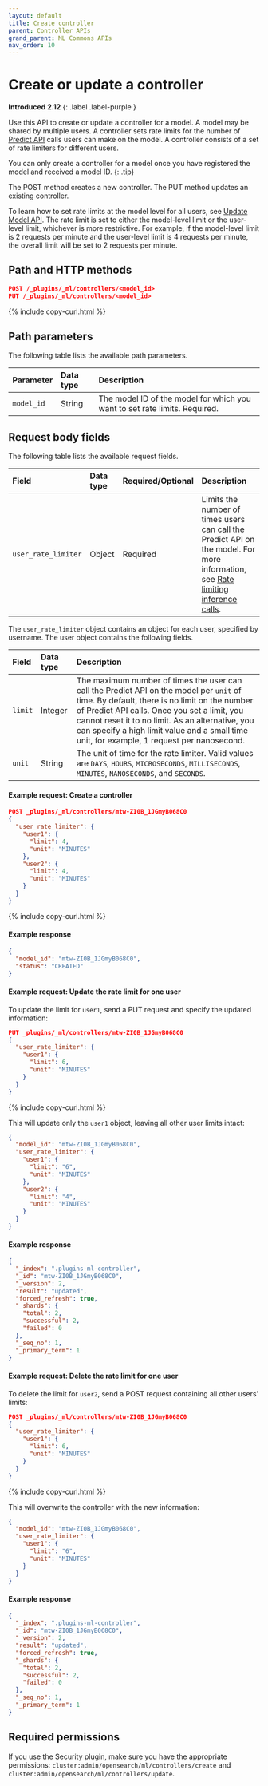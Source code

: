 ```yaml
---
layout: default
title: Create controller
parent: Controller APIs
grand_parent: ML Commons APIs
nav_order: 10
---
```


# Create or update a controller
**Introduced 2.12**
{: .label .label-purple }

Use this API to create or update a controller for a model. A model may be shared by multiple users. A controller sets rate limits for the number of [Predict API]({{site.url}}{{site.baseurl}}/ml-commons-plugin/api/train-predict/predict/) calls users can make on the model. A controller consists of a set of rate limiters for different users.  

You can only create a controller for a model once you have registered the model and received a model ID.
{: .tip}

The POST method creates a new controller. The PUT method updates an existing controller. 

To learn how to set rate limits at the model level for all users, see [Update Model API]({{site.url}}{{site.baseurl}}/ml-commons-plugin/api/model-apis/update-model/). The rate limit is set to either the model-level limit or the user-level limit, whichever is more restrictive. For example, if the model-level limit is 2 requests per minute and the user-level limit is 4 requests per minute, the overall limit will be set to 2 requests per minute.

## Path and HTTP methods

```json
POST /_plugins/_ml/controllers/<model_id>
PUT /_plugins/_ml/controllers/<model_id>
```
{% include copy-curl.html %}

## Path parameters

The following table lists the available path parameters.

Parameter | Data type | Description
:--- | :--- | :---
`model_id` | String | The model ID of the model for which you want to set rate limits. Required.

## Request body fields

The following table lists the available request fields.

Field | Data type | Required/Optional | Description
:---  | :--- | :--- | :---
`user_rate_limiter`| Object | Required | Limits the number of times users can call the Predict API on the model. For more information, see [Rate limiting inference calls]({{site.url}}{{site.baseurl}}/ml-commons-plugin/integrating-ml-models/#rate-limiting-inference-calls).

The `user_rate_limiter` object contains an object for each user, specified by username. The user object contains the following fields.

Field | Data type | Description
:---  | :--- | :--- 
`limit` | Integer | The maximum number of times the user can call the Predict API on the model per `unit` of time. By default, there is no limit on the number of Predict API calls. Once you set a limit, you cannot reset it to no limit. As an alternative, you can specify a high limit value and a small time unit, for example, 1 request per nanosecond.
`unit` | String | The unit of time for the rate limiter. Valid values are `DAYS`, `HOURS`, `MICROSECONDS`, `MILLISECONDS`, `MINUTES`, `NANOSECONDS`, and `SECONDS`.


#### Example request: Create a controller

```json
POST _plugins/_ml/controllers/mtw-ZI0B_1JGmyB068C0
{
  "user_rate_limiter": {
    "user1": {
      "limit": 4,
      "unit": "MINUTES"
    },
    "user2": {
      "limit": 4,
      "unit": "MINUTES"
    }
  }
}
```
{% include copy-curl.html %}

#### Example response

```json
{
  "model_id": "mtw-ZI0B_1JGmyB068C0",
  "status": "CREATED"
}
```

#### Example request: Update the rate limit for one user

To update the limit for `user1`, send a PUT request and specify the updated information:

```json
PUT _plugins/_ml/controllers/mtw-ZI0B_1JGmyB068C0
{
  "user_rate_limiter": {
    "user1": {
      "limit": 6,
      "unit": "MINUTES"
    }
  }
}
```
{% include copy-curl.html %}

This will update only the `user1` object, leaving all other user limits intact:

```json
{
  "model_id": "mtw-ZI0B_1JGmyB068C0",
  "user_rate_limiter": {
    "user1": {
      "limit": "6",
      "unit": "MINUTES"
    },
    "user2": {
      "limit": "4",
      "unit": "MINUTES"
    }
  }
}
```

#### Example response

```json
{
  "_index": ".plugins-ml-controller",
  "_id": "mtw-ZI0B_1JGmyB068C0",
  "_version": 2,
  "result": "updated",
  "forced_refresh": true,
  "_shards": {
    "total": 2,
    "successful": 2,
    "failed": 0
  },
  "_seq_no": 1,
  "_primary_term": 1
}
```

#### Example request: Delete the rate limit for one user

To delete the limit for `user2`, send a POST request containing all other users' limits: 

```json
POST _plugins/_ml/controllers/mtw-ZI0B_1JGmyB068C0
{
  "user_rate_limiter": {
    "user1": {
      "limit": 6,
      "unit": "MINUTES"
    }
  }
}
```
{% include copy-curl.html %}

This will overwrite the controller with the new information:

```json
{
  "model_id": "mtw-ZI0B_1JGmyB068C0",
  "user_rate_limiter": {
    "user1": {
      "limit": "6",
      "unit": "MINUTES"
    }
  }
}
```

#### Example response

```json
{
  "_index": ".plugins-ml-controller",
  "_id": "mtw-ZI0B_1JGmyB068C0",
  "_version": 2,
  "result": "updated",
  "forced_refresh": true,
  "_shards": {
    "total": 2,
    "successful": 2,
    "failed": 0
  },
  "_seq_no": 1,
  "_primary_term": 1
}
```

## Required permissions

If you use the Security plugin, make sure you have the appropriate permissions: `cluster:admin/opensearch/ml/controllers/create` and `cluster:admin/opensearch/ml/controllers/update`.